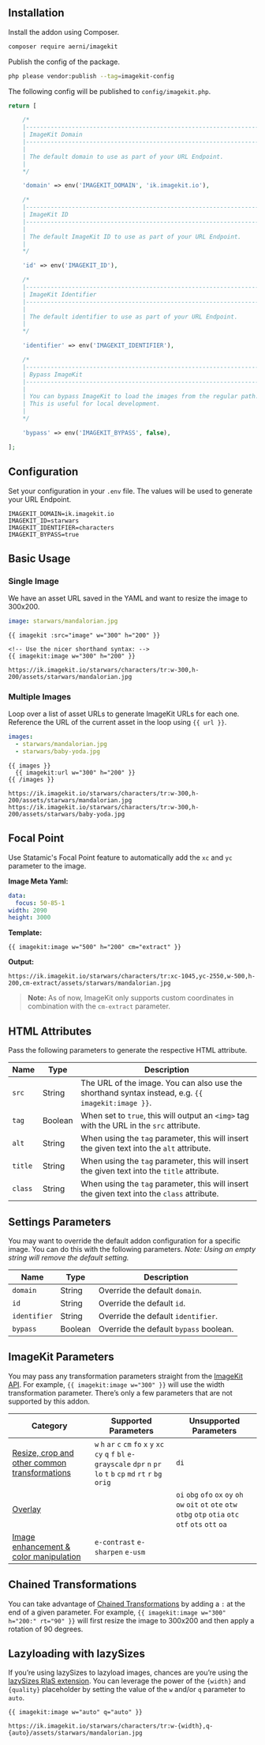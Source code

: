 ## Installation
Install the addon using Composer.

```bash
composer require aerni/imagekit
```

Publish the config of the package.

```bash
php please vendor:publish --tag=imagekit-config
```

The following config will be published to `config/imagekit.php`.

```php
return [

    /*
    |--------------------------------------------------------------------------
    | ImageKit Domain
    |--------------------------------------------------------------------------
    |
    | The default domain to use as part of your URL Endpoint.
    |
    */

    'domain' => env('IMAGEKIT_DOMAIN', 'ik.imagekit.io'),

    /*
    |--------------------------------------------------------------------------
    | ImageKit ID
    |--------------------------------------------------------------------------
    |
    | The default ImageKit ID to use as part of your URL Endpoint.
    |
    */

    'id' => env('IMAGEKIT_ID'),

    /*
    |--------------------------------------------------------------------------
    | ImageKit Identifier
    |--------------------------------------------------------------------------
    |
    | The default identifier to use as part of your URL Endpoint.
    |
    */

    'identifier' => env('IMAGEKIT_IDENTIFIER'),

    /*
    |--------------------------------------------------------------------------
    | Bypass ImageKit
    |--------------------------------------------------------------------------
    |
    | You can bypass ImageKit to load the images from the regular path.
    | This is useful for local development.
    |
    */

    'bypass' => env('IMAGEKIT_BYPASS', false),

];
```

## Configuration
Set your configuration in your `.env` file. The values will be used to generate your URL Endpoint.

```env
IMAGEKIT_DOMAIN=ik.imagekit.io
IMAGEKIT_ID=starwars
IMAGEKIT_IDENTIFIER=characters
IMAGEKIT_BYPASS=true
```

## Basic Usage

### Single Image
We have an asset URL saved in the YAML and want to resize the image to 300x200.

```yaml
image: starwars/mandalorian.jpg
```

```template
{{ imagekit :src="image" w="300" h="200" }}

<!-- Use the nicer shorthand syntax: -->
{{ imagekit:image w="300" h="200" }}
```

```output
https://ik.imagekit.io/starwars/characters/tr:w-300,h-200/assets/starwars/mandalorian.jpg
```

### Multiple Images
Loop over a list of asset URLs to generate ImageKit URLs for each one. Reference the URL of the current asset in the loop using `{{ url }}`.

```yaml
images:
  - starwars/mandalorian.jpg
  - starwars/baby-yoda.jpg
```

```template
{{ images }}
  {{ imagekit:url w="300" h="200" }}
{{ /images }}
```

```output
https://ik.imagekit.io/starwars/characters/tr:w-300,h-200/assets/starwars/mandalorian.jpg
https://ik.imagekit.io/starwars/characters/tr:w-300,h-200/assets/starwars/baby-yoda.jpg
```

## Focal Point
Use Statamic's Focal Point feature to automatically add the `xc` and `yc` parameter to the image.

**Image Meta Yaml:**
```yaml
data:
  focus: 50-85-1
width: 2090
height: 3000

```

**Template:**
```template
{{ imagekit:image w="500" h="200" cm="extract" }}
```

**Output:**
```output
https://ik.imagekit.io/starwars/characters/tr:xc-1045,yc-2550,w-500,h-200,cm-extract/assets/starwars/mandalorian.jpg
```

>**Note:** As of now, ImageKit only supports custom coordinates in combination with the `cm-extract` parameter.

## HTML Attributes
Pass the following parameters to generate the respective HTML attribute.

| Name | Type | Description |
|------|------|-------------|
| `src` | String | The URL of the image. You can also use the shorthand syntax instead, e.g. `{{ imagekit:image }}`. |
| `tag` | Boolean | When set to `true`, this will output an `<img>` tag with the URL in the `src` attribute. |
| `alt` | String | When using the `tag` parameter, this will insert the given text into the `alt` attribute. |
| `title` | String | When using the `tag` parameter, this will insert the given text into the `title` attribute. |
| `class` | String | When using the `tag` parameter, this will insert the given text into the `class` attribute. |

## Settings Parameters
You may want to override the default addon configuration for a specific image. You can do this with the following parameters. *Note: Using an empty string will remove the default setting.*

| Name | Type | Description |
|------|------|-------------|
| `domain` | String | Override the default `domain`. |
| `id` | String | Override the default `id`. |
| `identifier` | String | Override the default `identifier`. |
| `bypass` | Boolean | Override the default `bypass` boolean. |

## ImageKit Parameters
You may pass any transformation parameters straight from the [ImageKit API](https://docs.imagekit.io/features/image-transformations). For example, `{{ imagekit:image w="300" }}` will use the width transformation parameter. There’s only a few parameters that are not supported by this addon.

| Category | Supported Parameters | Unsupported Parameters |
|----------|----------------------|------------------------|
| [Resize, crop and other common transformations](https://docs.imagekit.io/features/image-transformations/resize-crop-and-other-transformations) | `w` `h` `ar` `c` `cm` `fo` `x` `y` `xc` `cy` `q` `f` `bl` `e-grayscale` `dpr` `n` `pr` `lo` `t` `b` `cp` `md` `rt` `r` `bg` `orig` | `di` |
| [Overlay](https://docs.imagekit.io/features/image-transformations/overlay) | | `oi` `obg` `ofo` `ox` `oy` `oh` `ow` `oit` `ot` `ote` `otw` `otbg` `otp` `otia` `otc` `otf` `ots` `ott` `oa` |
| [Image enhancement & color manipulation](https://docs.imagekit.io/features/image-transformations/image-enhancement-and-color-manipulation) | `e-contrast` `e-sharpen` `e-usm` | |

## Chained Transformations
You can take advantage of [Chained Transformations](https://docs.imagekit.io/features/image-transformations/chained-transformations) by adding a `:` at the end of a given parameter. For example, `{{ imagekit:image w="300" h="200:" rt="90" }}` will first resize the image to 300x200 and then apply a rotation of 90 degrees.

## Lazyloading with lazySizes
If you’re using lazySizes to lazyload images, chances are you’re using the [lazySizes RIaS extension](https://github.com/aFarkas/lazysizes/tree/gh-pages/plugins/rias). You can leverage the power of the `{width}` and `{quality}` placeholder by setting the value of the `w` and/or `q` parameter to `auto`.


```template
{{ imagekit:image w="auto" q="auto" }}
```

```output
https://ik.imagekit.io/starwars/characters/tr:w-{width},q-{auto}/assets/starwars/mandalorian.jpg
```
